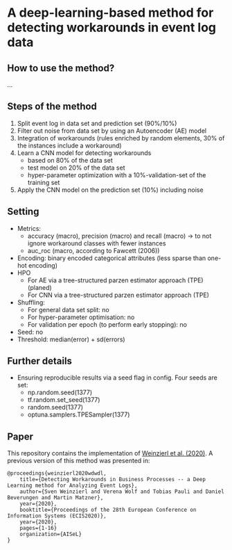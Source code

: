 # A deep-learning-based method for detecting workarounds in event log data

## How to use the method?
...

## Steps of the method
1. Split event log in data set and prediction set (90%/10%)
2. Filter out noise from data set by using an Autoencoder (AE) model
3. Integration of workarounds (rules enriched by random elements, 30% of the instances include a workaround)
4. Learn a CNN model for detecting workarounds 
    - based on 80% of the data set
    - test model on 20% of the data set 
    - hyper-parameter optimization with a 10%-validation-set of the training set
5. Apply the CNN model on the prediction set (10%) including noise

## Setting
- Metrics: 
    - accuracy (macro), precision (macro) and recall (macro) -> to not ignore workaround classes with fewer instances  
    - auc_roc (macro, according to Fawcett (2006))
- Encoding: binary encoded categorical attributes (less sparse than one-hot encoding)
- HPO
    - For AE via a tree-structured parzen estimator approach (TPE) (planed) 
    - For CNN via a tree-structured parzen estimator approach (TPE) 
- Shuffling:
    - For general data set split: no
    - For hyper-parameter optimisation: no
    - For validation per epoch (to perform early stopping): no
- Seed: no
- Threshold: median(error) + sd(errors)

## Further details
- Ensuring reproducible results via a seed flag in config. Four seeds are set:
    - np.random.seed(1377)
    - tf.random.set_seed(1377)
    - random.seed(1377)
    - optuna.samplers.TPESampler(1377)


## Paper
This repository contains the implementation of [Weinzierl et al. (2020)](https://arxiv.org/). A previous version of this method was presented in:


```
@proceedings{weinzierl2020wdwdl,
    title={Detecting Workarounds in Business Processes -- a Deep Learning method for Analyzing Event Logs},
    author={Sven Weinzierl and Verena Wolf and Tobias Pauli and Daniel Beverungen and Martin Matzner},
    year={2020},
    booktitle={Proceedings of the 28th European Conference on Information Systems (ECIS2020)},
    year={2020},
    pages={1-16}
    organization={AISeL}
}
```






